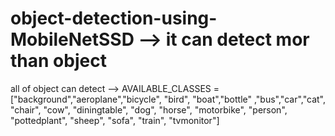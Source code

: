 # object-detection-using-MobileNetSSD --> it can detect mor than object

all of object can detect --> AVAILABLE_CLASSES = \
["background","aeroplane","bicycle", "bird", "boat","bottle"    ,"bus","car","cat", "chair", "cow",
 "diningtable", "dog", "horse", "motorbike", "person", "pottedplant", "sheep", "sofa", "train", "tvmonitor"] 
 
<!-- In this code, I added “” to select texts from images, and when pressing the letter “v” the text will be read as an audio -->
